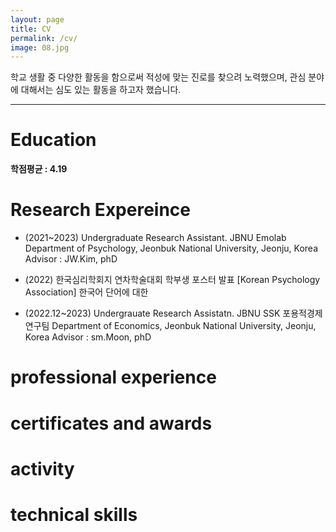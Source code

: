 ```yaml
---
layout: page
title: CV
permalink: /cv/
image: 08.jpg
---
```


학교 생활 중 다양한 활동을 함으로써 적성에 맞는 진로를 찾으려 노력했으며, 관심 분야에 대해서는 심도 있는 활동을 하고자 했습니다. 

***

# Education

<strong>학점평균 : 4.19</strong> 

# Research Expereince 

- (2021~2023) Undergraduate Research Assistant. JBNU Emolab
              Department of Psychology, Jeonbuk National University, Jeonju, Korea
              Advisor : JW.Kim, phD

- (2022) 한국심리학회지 연차학술대회 학부생 포스터 발표 [Korean Psychology Association]
         한국어 단어에 대한 

- (2022.12~2023) Undergrauate Research Assistatn. JBNU SSK 포용적경제연구팀
                 Department of Economics, Jeonbuk National University, Jeonju, Korea
                 Advisor : sm.Moon, phD
              




# professional experience 

# certificates and awards


# activity 

# technical skills






<!-- ### Headings by default:

# This is the default title
## This is the default title
### This is the default title
#### This is the default title
##### This is the default title
###### This is the default title

{% highlight markdown %}
## Heading first level
### Heading second level
#### Heading third level
{% endhighlight %}

***

### Lists

#### Ordered list example:

1. Poutine drinking vinegar bitters.
2. Coloring book distillery fanny pack.
3. Venmo biodiesel gentrify enamel pin meditation.
4. Jean shorts shaman listicle pickled portland.
5. Salvia mumblecore brunch iPhone migas.

***

#### Unordered list example:

* Bitters semiotics vice thundercats synth.
* Literally cred narwhal bitters wayfarers.
* Kale chips chartreuse paleo tbh street art marfa.
* Mlkshk polaroid sriracha brooklyn.
* Pug you probably haven't heard of them air plant man bun.

{% highlight markdown %}
1. Order list item 1
2. Order list item 1

* Unordered list item 1
* Unordered list item 2
{% endhighlight %}

***

### Quotes

> Coming together is a beginning; keeping together is progress; working together is success. — Edward Everett Hale

***

### Syntax Highlighter

{% highlight js %}
  $('.top').click(function () {
    $('html, body').stop().animate({ scrollTop: 0 }, 'slow', 'swing');
  });
  $(window).scroll(function () {
    if ($(this).scrollTop() > $(window).height()) {
      $('.top').addClass("top-active");
    } else {
      $('.top').removeClass("top-active");
    };
  });
{% endhighlight %}

***

### Videos

<iframe src="https://www.youtube.com/embed/iWowJBRMtpc" frameborder="0" allowfullscreen></iframe>

***

### Images

![]({{site.baseurl}}/images/09.jpg)
*Backyard*

*** -->